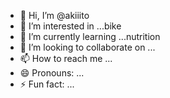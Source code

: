 - 👋 Hi, I’m @akiiito
- 👀 I’m interested in ...bike
- 🌱 I’m currently learning ...nutrition
- 💞️ I’m looking to collaborate on ...
- 📫 How to reach me ...
- 😄 Pronouns: ...
- ⚡ Fun fact: ...

<!---
akiiito/akiiito is a ✨ special ✨ repository because its `README.md` (this file) appears on your GitHub profile.
You can click the Preview link to take a look at your changes.
--->
